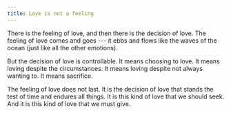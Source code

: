 ```yaml
---
title: Love is not a feeling
---
```


There is the feeling of love, and then there is the decision of love. The feeling of love comes and goes --- it ebbs and flows like the waves of the ocean (just like all the other emotions).

But the decision of love is controllable. It means choosing to love. It means loving despite the circumstances. It means loving despite not always wanting to. It means sacrifice.

The feeling of love does not last. It is the decision of love that stands the test of time and endures all things. It is this kind of love that we should seek. And it is this kind of love that we must give.
